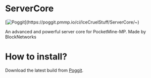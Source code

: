 # ServerCore

[![Poggit](https://poggit.pmmp.io/ci.shield/IceCruelStuff/ServerCore/~)](https://poggit.pmmp.io/ci/IceCruelStuff/ServerCore/~)

An advanced and powerful server core for PocketMine-MP. Made by BlockNetworks

# How to install?
Download the latest build from [Poggit](https://poggit.pmmp.io/ci/IceCruelStuff/ServerCore/ServerCore).
